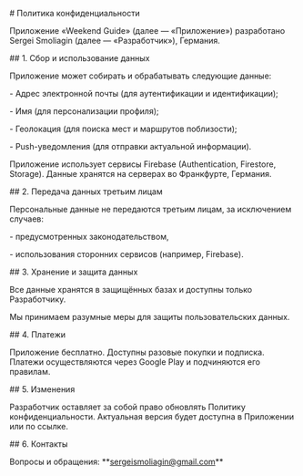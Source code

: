 \# Политика конфиденциальности



Приложение «Weekend Guide» (далее — «Приложение») разработано Sergei Smoliagin (далее — «Разработчик»), Германия.



\## 1. Сбор и использование данных

Приложение может собирать и обрабатывать следующие данные:

\- Адрес электронной почты (для аутентификации и идентификации);

\- Имя (для персонализации профиля);

\- Геолокация (для поиска мест и маршрутов поблизости);

\- Push-уведомления (для отправки актуальной информации).



Приложение использует сервисы Firebase (Authentication, Firestore, Storage). Данные хранятся на серверах во Франкфурте, Германия.



\## 2. Передача данных третьим лицам

Персональные данные не передаются третьим лицам, за исключением случаев:

\- предусмотренных законодательством,

\- использования сторонних сервисов (например, Firebase).



\## 3. Хранение и защита данных

Все данные хранятся в защищённых базах и доступны только Разработчику.  

Мы принимаем разумные меры для защиты пользовательских данных.



\## 4. Платежи

Приложение бесплатно. Доступны разовые покупки и подписка. Платежи осуществляются через Google Play и подчиняются его правилам.



\## 5. Изменения

Разработчик оставляет за собой право обновлять Политику конфиденциальности. Актуальная версия будет доступна в Приложении или по ссылке.



\## 6. Контакты

Вопросы и обращения: \*\*sergeismoliagin@gmail.com\*\*



